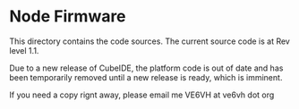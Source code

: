 # Node Firmware
This directory contains the code sources. The current source code is at Rev level 1.1.

Due to a new release of CubeIDE, the platform code is out of date and has been temporarily removed until
a new release is ready, which is imminent.

If you need a copy rignt away, please email me  VE6VH at ve6vh dot org


